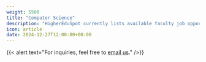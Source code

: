 ```yaml
---
weight: 5500
title: "Computer Science"
description: "HigherEduSpot currently lists available faculty job opportunities in computer science."
icon: article
date: 2024-12-27T12:00:00+00:00
---
```


{{< alert text="For inquiries, feel free to [email us](mailto:support@highereduspot.com)." />}}